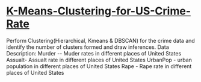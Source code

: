 # [K-Means-Clustering-for-US-Crime-Rate](https://github.com/D4Danny/K-Means-Clustering-for-US-Crime-Rate/blob/main/K%20Mean%20Clustering%20for%20US%20Crime%20Data.ipynb)

Perform Clustering(Hierarchical, Kmeans &amp; DBSCAN) for the crime data and identify the number of clusters formed and draw inferences.  Data Description: Murder -- Muder rates in different places of United States Assualt- Assualt rate in different places of United States UrbanPop - urban population in different places of United States Rape - Rape rate in different places of United States
